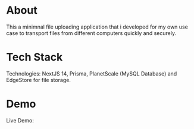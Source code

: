 # About
This a minimnal file uploading application that i developed for my own use case to transport files from different computers quickly and securely.

# Tech Stack
Technologies: NextJS 14, Prisma, PlanetScale (MySQL Database) and EdgeStore for file storage.

# Demo
Live Demo: 
